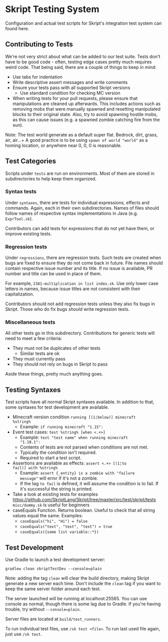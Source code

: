 # Skript Testing System
Configuration and actual test scripts for Skript's integration test system can
found here.

## Contributing to Tests
We're not very strict about what can be added to our test suite.
Tests don't have to be good code - often, testing edge cases pretty
much requires weird code. That being said, there are a couple of things
to keep in mind:

* Use tabs for indentation
* Write descriptive assert messages and write comments
* Ensure your tests pass with all supported Skript versions
  * Use standard condition for checking MC version
* When writing tests for your pull requests, please ensure that manipulations are cleaned up afterwards. This includes actions such as removing mobs that were manually spawned and resetting manipulated blocks to their original state. Also, try to avoid spawning hostile mobs, as this can cause issues (e.g. a spawned zombie catching fire from the sun).

Note: The test world generate as a default super flat. Bedrock, dirt, grass, air, air...+ A good practice is to be using `spawn of world "world"` as a homing location, or anywhere near 0, 0, 0 is reasonable.

## Test Categories
Scripts under <code>tests</code> are run on environments. Most of them are
stored in subdirectories to help keep them organized.

### Syntax tests
Under <code>syntaxes</code>, there are tests for individual expressions,
effects and commands. Again, each in their own subdirectories. Names of files
should follow names of respective syntax implementations in Java
(e.g. <code>ExprTool.sk</code>).

Contributors can add tests for expressions that do not yet have them, or
improve existing tests.

### Regression tests
Under <code>regressions</code>, there are regression tests. Such tests are
created when bugs are fixed to ensure they do not come back in future.
File names should contain respective issue number and its title. If no issue
is available, PR number and title can be used in place of them.

For example, <code>2381-multiplication in list index.sk</code>. Use only
lower case letters in names, because issue titles are not consistent with
their capitalization.

Contributors should not add regression tests unless they also fix bugs in
Skript. Those who do fix bugs *should* write regression tests.

### Miscellaneous tests
All other tests go in this subdirectory. Contributions for generic tests
will need to meet a few criteria:

* They must not be duplicates of other tests
  * Similar tests are ok
* They must currently pass
* They should not rely on bugs in Skript to pass

Aside these things, pretty much anything goes.

## Testing Syntaxes
Test scripts have all normal Skript syntaxes available. In addition to that,
some syntaxes for test development are available.

* Minecraft version condition <code>running [(1¦below)] minecraft %string%</code>
  * Example: <code>if running minecraft "1.15":</code>
* Event test cases: <code>test %string% [when <.+>]</code>
  * Example: <code>test "test name" when running minecraft "1.18.1":</code>
  * Contents of tests are not parsed when conditions are not met.
  * Typically the condition isn't required.
  * Required to start a test script.
* Assertions are available as effects: <code>assert <.+> [(1¦to fail)] with %string%</code>
  * Example: <code>assert {_entity} is a zombie with "failure message"</code> will error if it's not a zombie.
  * If the tag `to fail` is defined, it will assume the condition is to fail. If it's successful the string is printed.
* Take a look at existing tests for examples https://github.com/SkriptLang/Skript/tree/master/src/test/skript/tests
  <code>misc/dummy.sk</code> is useful for beginners
* caseEquals Function. Returns boolean. Useful to check that all string values equal the same. Examples:
	* <code>caseEquals("hi", "Hi") = false</code>
	* <code>caseEquals("text", "text", "text") = true</code>
	* <code>caseEquals({some list variable::*})</code>

## Test Development
Use Gradle to launch a test development server:

```
gradlew clean skriptTestDev --console=plain
```

Note: adding the tag `clean` will clear the build directory, making Skript generate a new server each time.
Don't include the `clean` tag if you want to keep the same server folder around each test.

The server launched will be running at localhost:25565. You can use console
as normal, though there is some lag due to Gradle. If you're having trouble,
try without <code>--console=plain</code>.

Server files are located at <code>build/test_runners</code>.

To run individual test files, use <code>/sk test \<file\></code>. To run last
used file again, just use <code>/sk test</code>.

